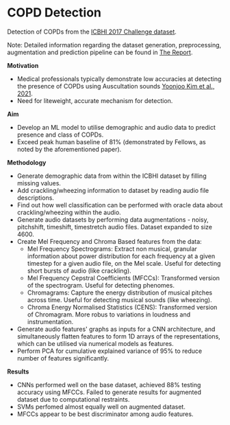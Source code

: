 # COPD Detection
Detection of COPDs from the [ICBHI 2017 Challenge dataset](https://bhichallenge.med.auth.gr/ICBHI_2017_Challenge).

Note: Detailed information regarding the dataset generation, preprocessing, augmentation and prediction pipeline can be found in [The Report](https://github.com/mercuryprobe/COPD_Detection/blob/main/report/main.pdf).

**Motivation**
- Medical professionals typically demonstrate low accuracies at detecting the presence of COPDs using Auscultation sounds [Yoonjoo Kim et al., 2021](https://www.nature.com/articles/s41598-021-96724-7).
- Need for liteweight, accurate mechanism for detection.

**Aim**
- Develop an ML model to utilise demographic and audio data to predict presence and class of COPDs.
- Exceed peak human baseline of 81% (demonstrated by Fellows, as noted by the aforementioned paper).

**Methodology**
- Generate demographic data from within the ICBHI dataset by filling missing values.
- Add crackling/wheezing information to dataset by reading audio file descriptions.
- Find out how well classification can be performed with oracle data about crackling/wheezing within the audio.
- Generate audio datasets by performing data augmentations - noisy, pitchshift, timeshift, timestretch audio files. Dataset expanded to size 4600.
- Create Mel Frequency and Chroma Based features from the data:
  - Mel Frequency Spectrograms: Extract non musical, granular information about power distribution for each frequency at a given timestep for a given audio file, on the Mel scale. Useful for detecting short bursts of audio (like crackling).
  - Mel Frequency Cepstral Coefficients (MFCCs): Transformed version of the spectrogram. Useful for detecting phenomes.
  - Chromagrams: Capture the energy distribution of musical pitches across time. Useful for detecting musical sounds (like wheezing).
  - Chroma Energy Normalised Statistics (CENS): Transformed version of Chromagram. More robus to variations in loudness and instrumentation.
- Generate audio features' graphs as inputs for a CNN architecture, and simultaneously flatten features to form 1D arrays of the representations, which can be utilised via numerical models as features.
- Perform PCA for cumulative explained variance of 95% to reduce number of features significantly.

**Results**
- CNNs performed well on the base dataset, achieved 88% testing accuracy using MFCCs. Failed to generate results for augmented dataset due to computational restraints.
- SVMs perfomed almost equally well on augmented dataset.
- MFCCs appear to be best discriminator among audio features.

